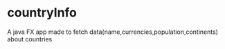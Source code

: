 # countryInfo
A java FX app made to fetch data(name,currencies,population,continents) about countries
